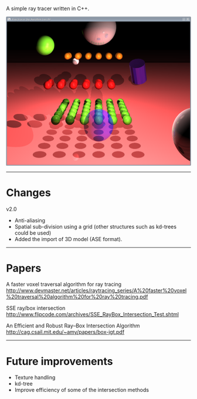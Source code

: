 
A simple ray tracer written in C++.

![Raytracer screenshot](raytracer.png)

-------------------------------------------------------------------------------
# Changes #

v2.0
- Anti-aliasing
- Spatial sub-division using a grid (other structures such as kd-trees could be used)
- Added the import of 3D model (ASE format).

-------------------------------------------------------------------------------
# Papers #

A faster voxel traversal algorithm for ray tracing
http://www.devmaster.net/articles/raytracing_series/A%20faster%20voxel%20traversal%20algorithm%20for%20ray%20tracing.pdf

SSE ray/box intersection
http://www.flipcode.com/archives/SSE_RayBox_Intersection_Test.shtml

An Efficient and Robust Ray–Box Intersection Algorithm
http://cag.csail.mit.edu/~amy/papers/box-jgt.pdf

-------------------------------------------------------------------------------
# Future improvements #
* Texture handling
* kd-tree
* Improve efficiency of some of the intersection methods

